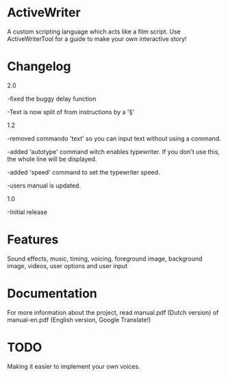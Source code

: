 # ActiveWriter
A custom scripting language which acts like a film script.
Use ActiveWriterTool for a guide to make your own interactive story!

# Changelog
2.0


-fixed the buggy delay function

-Text is now split of from instructions by a '§'

1.2


-removed commando 'text' so you can input text without using a command.

-added 'autotype' command witch enables typewriter. If you don't use this, the whole line will be displayed.

-added 'speed' command to set the typewriter speed.

-users manual is updated.

1.0


-Initial release

# Features

Sound effects, music, timing, voicing, foreground image, background image, videos, user options and user input

# Documentation

For more information about the project, read manual.pdf (Dutch version) of manual-en.pdf (English version, Google Translate!)

# TODO

Making it easier to implement your own voices.
